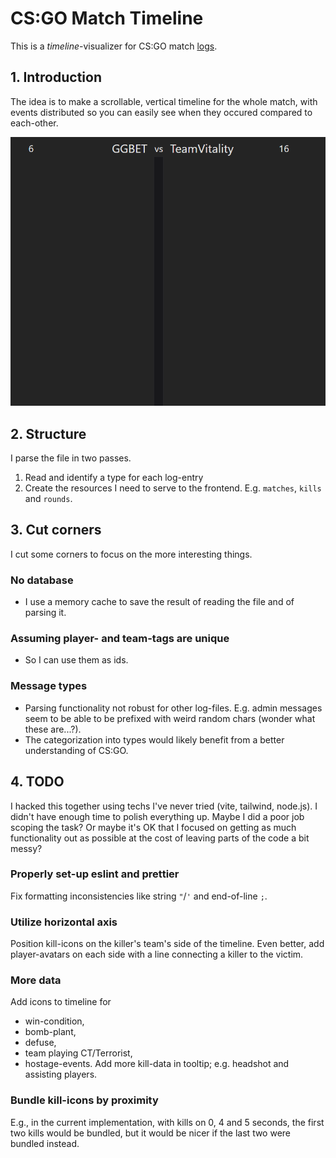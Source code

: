 # CS:GO Match Timeline

This is a *timeline*-visualizer for CS:GO match [logs](backend/NAVIvsVitaGF-Nuke.txt).

## 1. Introduction

The idea is to make a scrollable, vertical timeline for the whole match, with events distributed so you can easily see when they occured compared to each-other.

![alt text](preview.gif)

## 2. Structure

I parse the file in two passes.
1. Read and identify a type for each log-entry
2. Create the resources I need to serve to the frontend. E.g. `matches`, `kills` and `rounds`.

## 3. Cut corners

I cut some corners to focus on the more interesting things.

### No database
- I use a memory cache to save the result of reading the file and of parsing it.
### Assuming player- and team-tags are unique
- So I can use them as ids.
### Message types 
- Parsing functionality not robust for other log-files. E.g. admin messages seem to be able to be prefixed with weird random chars (wonder what these are...?).
- The categorization into types would likely benefit from a better understanding of CS:GO. 

## 4. TODO

I hacked this together using techs I've never tried (vite, tailwind, node.js). I didn't have enough time to polish everything up. Maybe I did a poor job scoping the task? Or maybe it's OK that I focused on getting as much functionality out as possible at the cost of leaving parts of the code a bit messy?

### Properly set-up eslint and prettier
Fix formatting inconsistencies like string `"`/`'` and end-of-line `;`.

### Utilize horizontal axis
Position kill-icons on the killer's team's side of the timeline. Even better, add player-avatars on each side with a line connecting a killer to the victim.

### More data
Add icons to timeline for 
- win-condition,
- bomb-plant,
- defuse,
- team playing CT/Terrorist,
- hostage-events.
Add more kill-data in tooltip; e.g. headshot and assisting players.

### Bundle kill-icons by proximity
E.g., in the current implementation, with kills on 0, 4 and 5 seconds, the first two kills would be bundled, but it would be nicer if the last two were bundled instead.